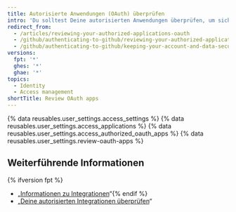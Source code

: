 ```yaml
---
title: Autorisierte Anwendungen (OAuth) überprüfen
intro: 'Du solltest Deine autorisierten Anwendungen überprüfen, um sicherzustellen, dass keine neuen Anwendungen mit umfassenden Berechtigungen autorisiert sind, wie beispielsweise diejenigen, die Zugriff auf Deine privaten Repositorys haben.'
redirect_from:
  - /articles/reviewing-your-authorized-applications-oauth
  - /github/authenticating-to-github/reviewing-your-authorized-applications-oauth
  - /github/authenticating-to-github/keeping-your-account-and-data-secure/reviewing-your-authorized-applications-oauth
versions:
  fpt: '*'
  ghes: '*'
  ghae: '*'
topics:
  - Identity
  - Access management
shortTitle: Review OAuth apps
---
```


{% data reusables.user_settings.access_settings %}
{% data reusables.user_settings.access_applications %}
{% data reusables.user_settings.access_authorized_oauth_apps %}
{% data reusables.user_settings.review-oauth-apps %}

## Weiterführende Informationen
{% ifversion fpt %}
- „[Informationen zu Integrationen](/articles/about-integrations)“{% endif %}
- „[Deine autorisierten Integrationen überprüfen](/articles/reviewing-your-authorized-integrations)“
